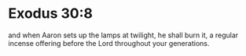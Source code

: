 # Exodus 30:8

and when Aaron sets up the lamps at twilight, he shall burn it, a regular incense offering before the Lord throughout your generations.
